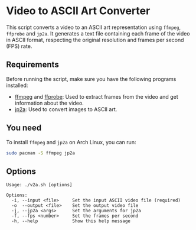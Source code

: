 # Video to ASCII Art Converter

This script converts a video to an ASCII art representation using `ffmpeg`, `ffprobe` and `jp2a`. It generates a text file containing each frame of the video in ASCII format, respecting the original resolution and frames per second (FPS) rate.

## Requirements

Before running the script, make sure you have the following programs installed:

- [ffmpeg](https://ffmpeg.org/) and [ffprobe](https://ffmpeg.org/): Used to extract frames from the video and get information about the video.
- [jp2a](https://github.com/cslarsen/jp2a): Used to convert images to ASCII art.

## You need

To install `ffmpeg` and `jp2a` on Arch Linux, you can run:

```bash
sudo pacman -S ffmpeg jp2a
```

## Options

```text
Usage: ./v2a.sh [options]

Options:
  -i, --input <file>     Set the input ASCII video file (required)
  -o  --output <file>    Set the output video file
  -j, --jp2a <args>      Set the arguments for jp2a
  -f, --fps <number>     Set the frames per second
  -h, --help             Show this help message
```
